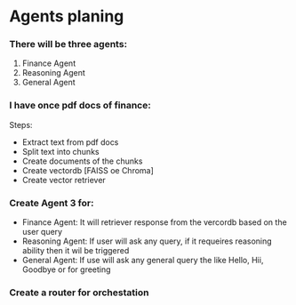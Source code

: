 # Agents planing

### There will be three agents:
1. Finance Agent
2. Reasoning Agent
3. General Agent

### I have once pdf docs of finance:
Steps:
- Extract text from pdf docs
- Split text into chunks
- Create documents of the chunks
- Create vectordb [FAISS oe Chroma]
- Create vector retriever


### Create Agent 3 for:
- Finance Agent: It will retriever response from the vercordb based on the user query
- Reasoning Agent: If user will ask any query, if it requeires reasoning ability then it wil be triggered
- General Agent: If use will ask any general query the like Hello, Hii, Goodbye or for greeting

### Create a router for orchestation